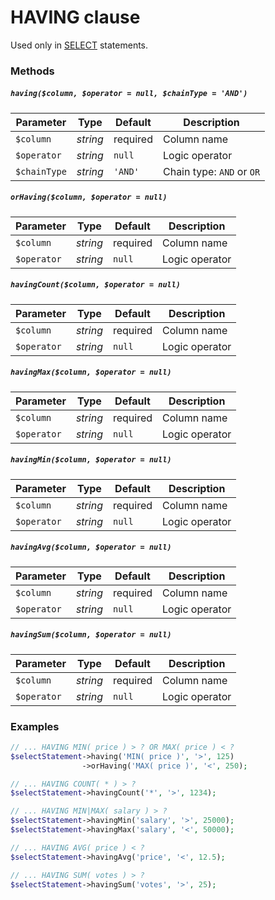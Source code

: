 # HAVING clause

Used only in [SELECT](https://github.com/ParticleBits/PDO/blob/master/docs/Statement/SELECT.md) statements.

### Methods

##### `having($column, $operator = null, $chainType = 'AND')`

Parameter | Type | Default | Description
--- | --- | --- | ---
`$column` | *string* | required | Column name
`$operator` | *string* | `null` | Logic operator
`$chainType` | *string* | `'AND'` | Chain type: `AND` or `OR`

##### `orHaving($column, $operator = null)`

Parameter | Type | Default | Description
--- | --- | --- | ---
`$column` | *string* | required | Column name
`$operator` | *string* | `null` | Logic operator

##### `havingCount($column, $operator = null)`

Parameter | Type | Default | Description
--- | --- | --- | ---
`$column` | *string* | required | Column name
`$operator` | *string* | `null` | Logic operator

##### `havingMax($column, $operator = null)`

Parameter | Type | Default | Description
--- | --- | --- | ---
`$column` | *string* | required | Column name
`$operator` | *string* | `null` | Logic operator

##### `havingMin($column, $operator = null)`

Parameter | Type | Default | Description
--- | --- | --- | ---
`$column` | *string* | required | Column name
`$operator` | *string* | `null` | Logic operator

##### `havingAvg($column, $operator = null)`

Parameter | Type | Default | Description
--- | --- | --- | ---
`$column` | *string* | required | Column name
`$operator` | *string* | `null` | Logic operator

##### `havingSum($column, $operator = null)`

Parameter | Type | Default | Description
--- | --- | --- | ---
`$column` | *string* | required | Column name
`$operator` | *string* | `null` | Logic operator

### Examples

```php
// ... HAVING MIN( price ) > ? OR MAX( price ) < ?
$selectStatement->having('MIN( price )', '>', 125)
                ->orHaving('MAX( price )', '<', 250);

// ... HAVING COUNT( * ) > ?
$selectStatement->havingCount('*', '>', 1234);

// ... HAVING MIN|MAX( salary ) > ?
$selectStatement->havingMin('salary', '>', 25000);
$selectStatement->havingMax('salary', '<', 50000);

// ... HAVING AVG( price ) < ?
$selectStatement->havingAvg('price', '<', 12.5);

// ... HAVING SUM( votes ) > ?
$selectStatement->havingSum('votes', '>', 25);
```
